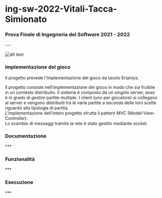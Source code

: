 # ing-sw-2022-Vitali-Tacca-Simionato

<h3>Prova Finale di Ingegneria del Software
2021 - 2022</h3>
---

![alt text](https://github.com/MichaelVitali/ing-sw-2022-Vitali-Tacca-Simionato/blob/master/src/main/resources/images/eriantys_cover.jpg?raw=true)

<h3>Implementazione del gioco</h3>
Il progetto prevede l'implementazione del gioco da tavolo Eriantys.

Il progetto consiste nell’implementazione del gioco in modo che sia fruibile in un contesto distribuito. Il sistema è composto da un singolo server, esso è in grado di gestire partite multiple. I client (uno per giocatore) si collegano al server e vengono distribuiti tra le varie partite a seconda delle loro scelte riguardo alla tipologia di partita.<br>
L'implementazione dell'intero progetto sfrutta il pattern MVC (Model-View-Controller). <br>
Lo scambio di messaggi tramite la rete è stato gestito mediante socket.

<h3>Documentazione</h3>
***

<h3>Funzionalità</h3>
***

<h3>Esecuzione</h3>
***
